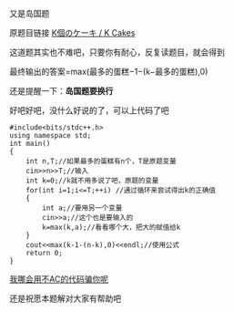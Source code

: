 又是岛国题

原题目链接  [K個のケーキ / K Cakes](https://www.luogu.com.cn/problem/AT2085)

这道题其实也不难吧，只要你有耐心，反复读题目，就会得到

最终输出的答案=max(最多的蛋糕−1−(k−最多的蛋糕),0)

还是提醒一下：**岛国题要换行**

好吧好吧，没什么好说的了，可以上代码了吧

```
#include<bits/stdc++.h>
using namespace std;
int main() 
{
	int n,T;//如果最多的蛋糕有n个，T是原题变量 
	cin>>n>>T;//输入 
	int k=0;//k就不用多说了吧，原题的变量 
	for(int i=1;i<=T;++i) //通过循环来尝试得出k的正确值 
	{
		int a;//要用另一个变量 
		cin>>a;//这个也是要输入的 
		k=max(k,a);//看看哪个大，把大的赋值给k 
	}
	cout<<max(k-1-(n-k),0)<<endl;//使用公式
	return 0; 
}
```

[我哪会用不AC的代码骗你呢](https://www.luogu.com.cn/record/31306044)

还是祝愿本题解对大家有帮助吧